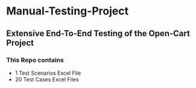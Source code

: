 # Manual-Testing-Project
## Extensive End-To-End Testing of the Open-Cart Project

### This Repo contains 
* 1 Test Scenarios Excel File 
* 20 Test Cases Excel Files







